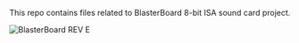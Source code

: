 This repo contains files related to BlasterBoard 8-bit ISA sound card project.

![BlasterBoard REV E](https://labs-lv.github.io/blasterboard/controls-800.jpg)
